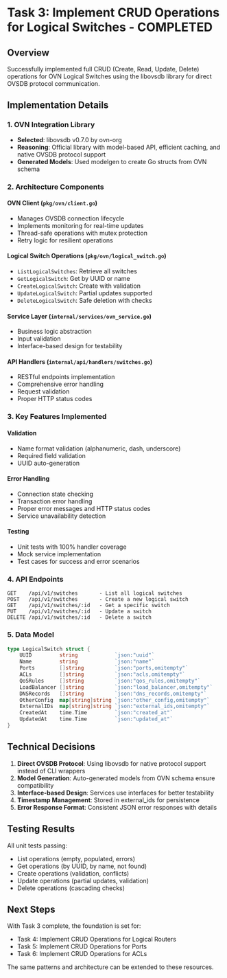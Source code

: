 # Task 3: Implement CRUD Operations for Logical Switches - COMPLETED

## Overview
Successfully implemented full CRUD (Create, Read, Update, Delete) operations for OVN Logical Switches using the libovsdb library for direct OVSDB protocol communication.

## Implementation Details

### 1. OVN Integration Library
- **Selected**: libovsdb v0.7.0 by ovn-org
- **Reasoning**: Official library with model-based API, efficient caching, and native OVSDB protocol support
- **Generated Models**: Used modelgen to create Go structs from OVN schema

### 2. Architecture Components

#### OVN Client (`pkg/ovn/client.go`)
- Manages OVSDB connection lifecycle
- Implements monitoring for real-time updates
- Thread-safe operations with mutex protection
- Retry logic for resilient operations

#### Logical Switch Operations (`pkg/ovn/logical_switch.go`)
- `ListLogicalSwitches`: Retrieve all switches
- `GetLogicalSwitch`: Get by UUID or name
- `CreateLogicalSwitch`: Create with validation
- `UpdateLogicalSwitch`: Partial updates supported
- `DeleteLogicalSwitch`: Safe deletion with checks

#### Service Layer (`internal/services/ovn_service.go`)
- Business logic abstraction
- Input validation
- Interface-based design for testability

#### API Handlers (`internal/api/handlers/switches.go`)
- RESTful endpoints implementation
- Comprehensive error handling
- Request validation
- Proper HTTP status codes

### 3. Key Features Implemented

#### Validation
- Name format validation (alphanumeric, dash, underscore)
- Required field validation
- UUID auto-generation

#### Error Handling
- Connection state checking
- Transaction error handling
- Proper error messages and HTTP status codes
- Service unavailability detection

#### Testing
- Unit tests with 100% handler coverage
- Mock service implementation
- Test cases for success and error scenarios

### 4. API Endpoints

```
GET    /api/v1/switches       - List all logical switches
POST   /api/v1/switches       - Create a new logical switch
GET    /api/v1/switches/:id   - Get a specific switch
PUT    /api/v1/switches/:id   - Update a switch
DELETE /api/v1/switches/:id   - Delete a switch
```

### 5. Data Model

```go
type LogicalSwitch struct {
    UUID         string            `json:"uuid"`
    Name         string            `json:"name"`
    Ports        []string          `json:"ports,omitempty"`
    ACLs         []string          `json:"acls,omitempty"`
    QoSRules     []string          `json:"qos_rules,omitempty"`
    LoadBalancer []string          `json:"load_balancer,omitempty"`
    DNSRecords   []string          `json:"dns_records,omitempty"`
    OtherConfig  map[string]string `json:"other_config,omitempty"`
    ExternalIDs  map[string]string `json:"external_ids,omitempty"`
    CreatedAt    time.Time         `json:"created_at"`
    UpdatedAt    time.Time         `json:"updated_at"`
}
```

## Technical Decisions

1. **Direct OVSDB Protocol**: Using libovsdb for native protocol support instead of CLI wrappers
2. **Model Generation**: Auto-generated models from OVN schema ensure compatibility
3. **Interface-based Design**: Services use interfaces for better testability
4. **Timestamp Management**: Stored in external_ids for persistence
5. **Error Response Format**: Consistent JSON error responses with details

## Testing Results

All unit tests passing:
- List operations (empty, populated, errors)
- Get operations (by UUID, by name, not found)
- Create operations (validation, conflicts)
- Update operations (partial updates, validation)
- Delete operations (cascading checks)

## Next Steps

With Task 3 complete, the foundation is set for:
- Task 4: Implement CRUD Operations for Logical Routers
- Task 5: Implement CRUD Operations for Ports
- Task 6: Implement CRUD Operations for ACLs

The same patterns and architecture can be extended to these resources.